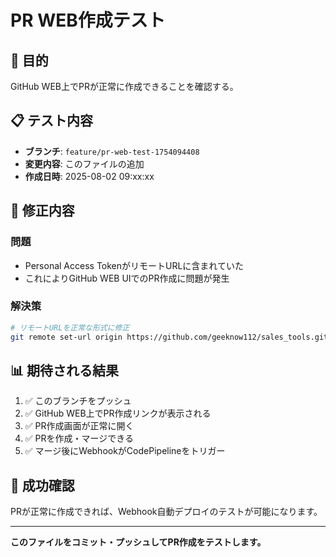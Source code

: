 # PR WEB作成テスト

## 🎯 目的

GitHub WEB上でPRが正常に作成できることを確認する。

## 📋 テスト内容

- **ブランチ**: `feature/pr-web-test-1754094408`
- **変更内容**: このファイルの追加
- **作成日時**: 2025-08-02 09:xx:xx

## 🔧 修正内容

### 問題
- Personal Access TokenがリモートURLに含まれていた
- これによりGitHub WEB UIでのPR作成に問題が発生

### 解決策
```bash
# リモートURLを正常な形式に修正
git remote set-url origin https://github.com/geeknow112/sales_tools.git
```

## 📊 期待される結果

1. ✅ このブランチをプッシュ
2. ✅ GitHub WEB上でPR作成リンクが表示される
3. ✅ PR作成画面が正常に開く
4. ✅ PRを作成・マージできる
5. ✅ マージ後にWebhookがCodePipelineをトリガー

## 🎉 成功確認

PRが正常に作成できれば、Webhook自動デプロイのテストが可能になります。

---

**このファイルをコミット・プッシュしてPR作成をテストします。**
